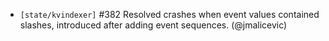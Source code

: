 - `[state/kvindexer]` \#382 Resolved crashes when event values contained slashes, introduced after adding event sequences.  (@jmalicevic)